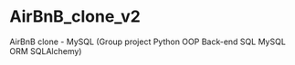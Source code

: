 # AirBnB_clone_v2
AirBnB clone - MySQL  (Group project Python OOP Back-end SQL MySQL ORM SQLAlchemy)
